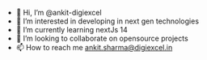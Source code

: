- 👋 Hi, I’m @ankit-digiexcel
- 👀 I’m interested in developing in next gen technologies
- 🌱 I’m currently learning nextJs 14
- 💞️ I’m looking to collaborate on opensource projects
- 📫 How to reach me ankit.sharma@digiexcel.in
